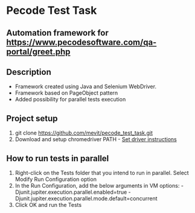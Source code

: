 # Pecode Test Task
## Automation framework for https://www.pecodesoftware.com/qa-portal/greet.php

## Description
 - Framework created using Java and Selenium WebDriver.
 - Framework based on PageObject pattern
 - Added possibility for parallel tests execution
 
## Project setup
1. git clone https://github.com/mevit/pecode_test_task.git
2. Download and setup chromedriver PATH - [Set driver instructions](https://www.selenium.dev/documentation/webdriver/getting_started/install_drivers/)

## How to run tests in parallel
1. Right-click on the Tests folder that you intend to run in parallel. Select Modify Run Configuration option
2. In the Run Configuration, add the below arguments in VM options:
-Djunit.jupiter.execution.parallel.enabled=true
-Djunit.jupiter.execution.parallel.mode.default=concurrent
3. Click OK and run the Tests
